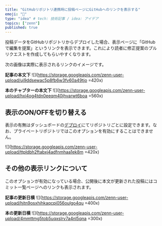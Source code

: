 ```yaml
---
title: "GitHubリポジトリ連携時に投稿ページにGitHubへのリンクを表示する"
emoji: "🔗"
type: "idea" # tech: 技術記事 / idea: アイデア
topics: ["zenn"]
published: true
---
```



投稿データをGitHubリポジトリからデプロイした場合、表示ページに「GitHubで編集を提案」というリンクを表示できます。これにより読者に修正提案のプルリクエストを作成してもらいやすくなります。

次の画像は実際に表示されるリンクのイメージです。

**記事の本文下**
![](https://storage.googleapis.com/zenn-user-upload/uj9ddsewac5p8fb6w3fv60a49tjo =420x)

**本のチャプターの本文下**
![](https://storage.googleapis.com/zenn-user-upload/hxi4og4tdn0eeqm40jhvarwt6boa =560x)

## 表示のON/OFFを切り替える

表示の有無はダッシュボードの[デプロイ](https://zenn.dev/dashboard/deploys)にてリポジトリごとに設定できます。なお、プライベートリポジトリではこのオプションを有効にすることはできません。

![](https://storage.googleapis.com/zenn-user-upload/ttpldbh2ftabxj4adfnmhaa1ek8m =420x)

## その他の表示リンクについて


このオプションが有効になっている場合、公開後に本文が更新された投稿にはコミット一覧ページへのリンクも表示されます。

**記事の更新日横**
![](https://storage.googleapis.com/zenn-user-upload/hjtn9osxhihkaqcpi056oulgo4qu =400x)

**本の更新日横**
![](https://storage.googleapis.com/zenn-user-upload/4mmttmg5tob5uqxslrv7a4nl5qna =300x)

